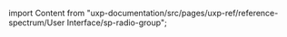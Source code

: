 
import Content from "uxp-documentation/src/pages/uxp-ref/reference-spectrum/User Interface/sp-radio-group";

<Content query="product=xd"/>
